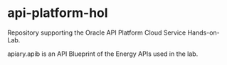 # api-platform-hol
Repository supporting the Oracle API Platform Cloud Service Hands-on-Lab.

apiary.apib is an API Blueprint of the Energy APIs used in the lab.

